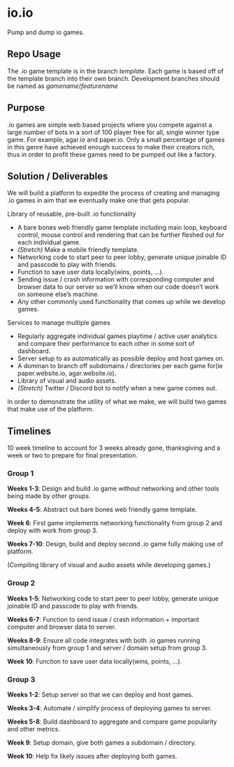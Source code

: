 # io.io
Pump and dump io games.

## Repo Usage
The .io game template is in the branch _template_.
Each game is based off of the template branch into their own branch.
Development branches should be named as _gamename_/_featurename_

## Purpose
.io games are simple web based projects where you compete against a large number of bots in a sort of 100 player free for all, single winner type game. For example, agar.io and paper.io.
Only a small percentage of games in this genre have achieved enough success to make their creators rich, thus in order to profit these games need to be pumped out like a factory.


## Solution / Deliverables
We will build a platform to expedite the process of creating and managing .io games in aim that we eventually make one that gets popular.

Library of reusable, pre-built .io functionality
- A bare bones web friendly game template including main loop, keyboard control, mouse control and rendering that can be further fleshed out for each individual game.
- *(Stretch)* Make a mobile friendly template.
- Networking code to start peer to peer lobby, generate unique joinable ID and passcode to play with friends.
- Function to save user data locally(wins, points, …).
- Sending issue / crash information with corresponding computer and browser data to our server so we’ll know when our code doesn’t work on someone else’s machine.
- Any other commonly used functionality that comes up while we develop games.

Services to manage multiple games
- Regularly aggregate individual games playtime / active user analytics and compare their performance to each other in some sort of dashboard.
- Server setup to as automatically as possible deploy and host games on.
- A dominan to branch off subdomains / directories per each game for(ie paper.website.io, agar.website.io).
- Library of visual and audio assets.
- *(Stretch)* Twitter / Discord bot to notify when a new game comes out.

In order to demonstrate the utility of what we make, we will build two games that make use of the platform.

## Timelines
10 week timeline to account for 3 weeks already gone, thanksgiving and a week or two to prepare for final presentation.

### Group 1
**Weeks 1-3**: Design and build .io game without networking and other tools being made by other groups.

**Weeks 4-5**: Abstract out bare bones web friendly game template.

**Week 6**: First game implements networking functionality from group 2 and deploy with work from group 3.

**Weeks 7-10**: Design, build and deploy second .io game fully making use of platform.

(Compiling library of visual and audio assets while developing games.)


### Group 2
**Weeks 1-5**: Networking code to start peer to peer lobby, generate unique joinable ID and passcode to play with friends.
 
**Weeks 6-7**: Function to send issue / crash information + important computer and browser data to server.

**Weeks 8-9**: Ensure all code integrates with both .io games running simultaneously from group 1 and server / domain setup from group 3.

**Week 10**: Function to save user data locally(wins, points, …).


### Group 3
**Weeks 1-2**: Setup server so that we can deploy and host games.

**Weeks 3-4**: Automate / simplify process of deploying games to server.

**Weeks 5-8**: Build dashboard to aggregate and compare game popularity and other metrics.

**Week 9**: Setup domain, give both games a subdomain / directory.

**Week 10**: Help fix likely issues after deploying both games.
